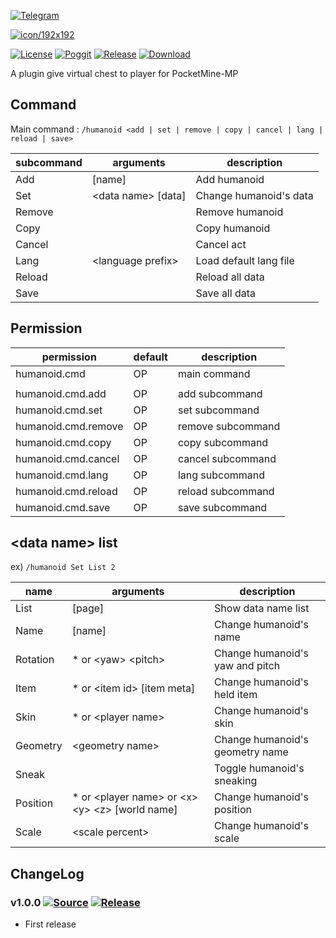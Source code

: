 [![Telegram](https://img.shields.io/badge/Telegram-PresentKim-blue.svg?logo=telegram)](https://t.me/PresentKim)

[![icon/192x192](https://raw.githubusercontent.com/PMMPPlugin/Humanoid/master/meta/icon/192x192.png)]()

[![License](https://img.shields.io/github/license/PMMPPlugin/Humanoid.svg?label=License)](LICENSE)
[![Poggit](https://poggit.pmmp.io/ci.shield/PMMPPlugin/Humanoid/Humanoid)](https://poggit.pmmp.io/ci/PMMPPlugin/Humanoid)
[![Release](https://img.shields.io/github/release/PMMPPlugin/Humanoid.svg?label=Release)](https://github.com/PMMPPlugin/Humanoid/releases/latest)
[![Download](https://img.shields.io/github/downloads/PMMPPlugin/Humanoid/total.svg?label=Download)](https://github.com/PMMPPlugin/Humanoid/releases/latest)


A plugin give virtual chest to player for PocketMine-MP

## Command
Main command : `/humanoid <add | set | remove | copy | cancel | lang | reload | save>`

| subcommand | arguments              | description                 |
| ---------- | ---------------------- | --------------------------- |
| Add        | \[name\]               | Add humanoid                |
| Set        | \<data name\> \[data\] | Change humanoid's data      |
| Remove     |                        | Remove humanoid             |
| Copy       |                        | Copy humanoid               |
| Cancel     |                        | Cancel act                  |
| Lang       | \<language prefix\>    | Load default lang file      |
| Reload     |                        | Reload all data             |
| Save       |                        | Save all data               |




## Permission
| permission          | default  | description        |
| ------------------- | -------- | ------------------ |
| humanoid.cmd        | OP       | main command       |
|                     |          |                    |
| humanoid.cmd.add    | OP       | add subcommand     |
| humanoid.cmd.set    | OP       | set  subcommand    |
| humanoid.cmd.remove | OP       | remove subcommand  |
| humanoid.cmd.copy   | OP       | copy subcommand    |
| humanoid.cmd.cancel | OP       | cancel subcommand  |
| humanoid.cmd.lang   | OP       | lang subcommand    |
| humanoid.cmd.reload | OP       | reload subcommand  |
| humanoid.cmd.save   | OP       | save subcommand    |




## \<data name\> list
ex)  `/humanoid Set List 2`

| name       | arguments                        | description                     |
| ---------- | -------------------------------- | ------------------------------- |
| List       | \[page\]                         | Show data name list             |
| Name       | \[name\]                         | Change humanoid's name          |
| Rotation   | * or \<yaw\> \<pitch\>           | Change humanoid's yaw and pitch |
| Item       | * or \<item id\> \[item meta\]   | Change humanoid's held item     |
| Skin       | * or \<player name\>             | Change humanoid's skin          |
| Geometry   | \<geometry name\>                | Change humanoid's geometry name |
| Sneak      |                                  | Toggle humanoid's sneaking      |
| Position   | * or \<player name\> or \<x\> \<y\> \<z\> \[world name\] | Change humanoid's position |
| Scale      | \<scale percent\>                | Change humanoid's scale         |




## ChangeLog
### v1.0.0 [![Source](https://img.shields.io/badge/source-v1.0.0-blue.png?label=source)](https://github.com/PMMPPlugin/Humanoid/tree/v1.0.0) [![Release](https://img.shields.io/github/downloads/PMMPPlugin/Humanoid/v1.0.0/total.png?label=download&colorB=1fadad)](https://github.com/PMMPPlugin/Humanoid/releases/v1.0.0)
- First release